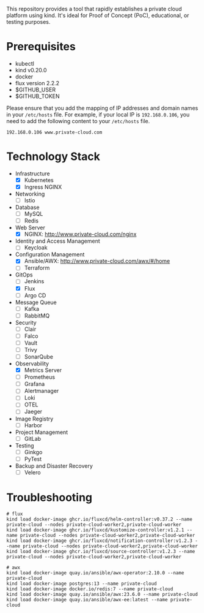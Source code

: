 This repository provides a tool that rapidly establishes a private cloud platform using kind. It's ideal for Proof of Concept (PoC), educational, or testing purposes.

# Prerequisites

- kubectl
- kind v0.20.0
- docker
- flux version 2.2.2
- $GITHUB_USER
- $GITHUB_TOKEN

Please ensure that you add the mapping of IP addresses and domain names in your `/etc/hosts` file. For example, if your local IP is `192.168.0.106`, you need to add the following content to your `/etc/hosts` file.

```
192.168.0.106 www.private-cloud.com
```

# Technology Stack

- Infrastructure
    - [x] Kubernetes
    - [x] Ingress NGINX
- Networking
    - [ ] Istio
- Database
    - [ ] MySQL
    - [ ] Redis
- Web Server
    - [x] NGINX: http://www.private-cloud.com/nginx
- Identity and Access Management
    - [ ] Keycloak
- Configuration Management
    - [x] Ansible/AWX: http://www.private-cloud.com/awx/#/home
    - [ ] Terraform
- GitOps
    - [ ] Jenkins
    - [x] Flux
    - [ ] Argo CD
- Message Queue
    - [ ] Kafka
    - [ ] RabbitMQ
- Security
    - [ ] Clair
    - [ ] Falco
    - [ ] Vault
    - [ ] Trivy
    - [ ] SonarQube
- Observability
    - [x] Metrics Server
    - [ ] Prometheus
    - [ ] Grafana
    - [ ] Alertmanager
    - [ ] Loki
    - [ ] OTEL
    - [ ] Jaeger
- Image Registry
    - [ ] Harbor
- Project Management
    - [ ] GitLab
- Testing
    - [ ] Ginkgo
    - [ ] PyTest
- Backup and Disaster Recovery
    - [ ] Velero

# Troubleshooting

```
# flux
kind load docker-image ghcr.io/fluxcd/helm-controller:v0.37.2 --name private-cloud --nodes private-cloud-worker2,private-cloud-worker
kind load docker-image ghcr.io/fluxcd/kustomize-controller:v1.2.1 --name private-cloud --nodes private-cloud-worker2,private-cloud-worker
kind load docker-image ghcr.io/fluxcd/notification-controller:v1.2.3 --name private-cloud --nodes private-cloud-worker2,private-cloud-worker
kind load docker-image ghcr.io/fluxcd/source-controller:v1.2.3 --name private-cloud --nodes private-cloud-worker2,private-cloud-worker

# awx
kind load docker-image quay.io/ansible/awx-operator:2.10.0 --name private-cloud
kind load docker-image postgres:13 --name private-cloud
kind load docker-image docker.io/redis:7 --name private-cloud
kind load docker-image quay.io/ansible/awx:23.6.0 --name private-cloud
kind load docker-image quay.io/ansible/awx-ee:latest --name private-cloud
```
